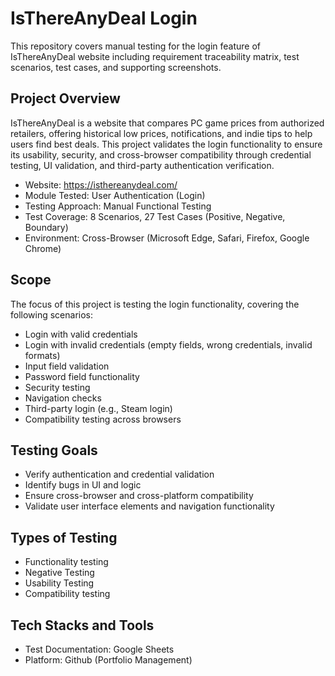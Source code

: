 # IsThereAnyDeal Login
This repository covers manual testing for the login feature of IsThereAnyDeal website including requirement traceability matrix, test scenarios, test cases, and supporting screenshots.

## Project Overview
IsThereAnyDeal is a website that compares PC game prices from authorized retailers, offering historical low prices, notifications, and indie tips to help users find best deals. This project validates the login functionality to ensure its usability, security, and cross-browser compatibility through credential testing, UI validation, and third-party authentication verification.

- Website: https://isthereanydeal.com/
- Module Tested: User Authentication (Login)
- Testing Approach: Manual Functional Testing
- Test Coverage: 8 Scenarios, 27 Test Cases (Positive, Negative, Boundary)
- Environment: Cross-Browser (Microsoft Edge, Safari, Firefox, Google Chrome)

## Scope
The focus of this project is testing the login functionality, covering the following scenarios:
- Login with valid credentials
- Login with invalid credentials (empty fields, wrong credentials, invalid formats)
- Input field validation
- Password field functionality
- Security testing
- Navigation checks
- Third-party login (e.g., Steam login)
- Compatibility testing across browsers

## Testing Goals
- Verify authentication and credential validation
- Identify bugs in UI and logic
- Ensure cross-browser and cross-platform compatibility
- Validate user interface elements and navigation functionality

## Types of Testing
- Functionality testing
- Negative Testing
- Usability Testing
- Compatibility testing

## Tech Stacks and Tools
- Test Documentation: Google Sheets
- Platform: Github (Portfolio Management)
